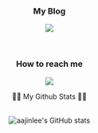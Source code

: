 <h3 align="center">My Blog</h3>

<p align="center"><a href="https://aajin126.tistory.com/"><img src="https://img.shields.io/badge/Tistory-607078?style=flat-square&logo=Tistory&logoColor=white"/></a></p>
<br>
<h3 align="center">How to reach me</h3>
<p align="center">
  <a href="mailto:leehahj77@gmail.com"><img src="https://img.shields.io/badge/Gmail-d14836?style=flat-square&logo=Gmail&logoColor=white&link=codediary18@gmail.com"/></a>
</p>

<div align="center">👩‍💻 My Github Stats 👩‍💻</h3>
<div align="center">&nbsp;
<div>

![aajinlee's GitHub stats](https://github-readme-stats.vercel.app/api?username=aajinlee&show_icons=true&theme=radical)






